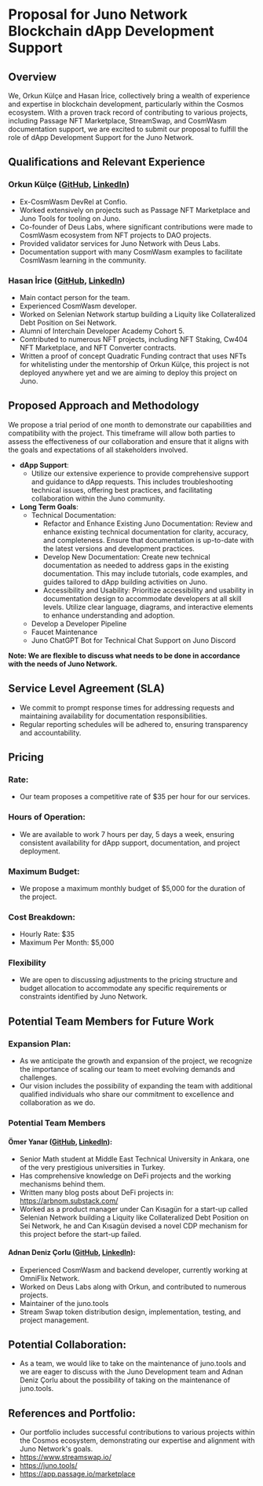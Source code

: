 # Proposal for Juno Network Blockchain dApp Development Support

## Overview

We, Orkun Külçe and Hasan İrice, collectively bring a wealth of experience and expertise in blockchain development, particularly within the Cosmos ecosystem. With a proven track record of contributing to various projects, including Passage NFT Marketplace, StreamSwap, and CosmWasm documentation support, we are excited to submit our proposal to fulfill the role of dApp Development Support for the Juno Network.

## Qualifications and Relevant Experience

### Orkun Külçe ([GitHub](https://github.com/orkunkl/), [LinkedIn](https://www.linkedin.com/in/orkunkl))

- Ex-CosmWasm DevRel at Confio.
- Worked extensively on projects such as Passage NFT Marketplace and Juno Tools for tooling on Juno.
- Co-founder of Deus Labs, where significant contributions were made to CosmWasm ecosystem from NFT projects to DAO projects.
- Provided validator services for Juno Network with Deus Labs.
- Documentation support with many CosmWasm examples to facilitate CosmWasm learning in the community.

### Hasan İrice ([GitHub](https://github.com/iricehasan), [LinkedIn](https://www.linkedin.com/in/iricehasan/))

- Main contact person for the team.
- Experienced CosmWasm developer.
- Worked on Selenian Network startup building a Liquity like Collateralized Debt Position on Sei Network.
- Alumni of Interchain Developer Academy Cohort 5.
- Contributed to numerous NFT projects, including NFT Staking, Cw404 NFT Marketplace, and NFT Converter contracts.
- Written a proof of concept Quadratic Funding contract that uses NFTs for whitelisting under the mentorship of Orkun Külçe, this project is not deployed anywhere yet and we are aiming to deploy this project on Juno.

## Proposed Approach and Methodology

We propose a trial period of one month to demonstrate our capabilities and compatibility with the project. This timeframe will allow both parties to assess the effectiveness of our collaboration and ensure that it aligns with the goals and expectations of all stakeholders involved.

- **dApp Support**:
  - Utilize our extensive experience to provide comprehensive support and guidance to dApp requests. This includes troubleshooting technical issues, offering best practices, and facilitating collaboration within the Juno community.
- **Long Term Goals**:
  - Technical Documentation:
    - Refactor and Enhance Existing Juno Documentation: Review and enhance existing technical documentation for clarity, accuracy, and completeness. Ensure that documentation is up-to-date with the latest versions and development practices.
    - Develop New Documentation: Create new technical documentation as needed to address gaps in the existing documentation. This may include tutorials, code examples, and guides tailored to dApp building activities on Juno.
    - Accessibility and Usability: Prioritize accessibility and usability in documentation design to accommodate developers at all skill levels. Utilize clear language, diagrams, and interactive elements to enhance understanding and adoption.
  - Develop a Developer Pipeline
  - Faucet Maintenance
  - Juno ChatGPT Bot for Technical Chat Support on Juno Discord
 
**Note: We are flexible to discuss what needs to be done in accordance with the needs of Juno Network.**

## Service Level Agreement (SLA)

- We commit to prompt response times for addressing requests and maintaining availability for documentation responsibilities.
- Regular reporting schedules will be adhered to, ensuring transparency and accountability.

## Pricing

### Rate:
- Our team proposes a competitive rate of $35 per hour for our services.

### Hours of Operation:
- We are available to work 7 hours per day, 5 days a week, ensuring consistent availability for dApp support, documentation, and project deployment.

### Maximum Budget:
- We propose a maximum monthly budget of $5,000 for the duration of the project.

### Cost Breakdown:
- Hourly Rate: $35
- Maximum Per Month: $5,000

### Flexibility
- We are open to discussing adjustments to the pricing structure and budget allocation to accommodate any specific requirements or constraints identified by Juno Network.

## Potential Team Members for Future Work

### Expansion Plan:
- As we anticipate the growth and expansion of the project, we recognize the importance of scaling our team to meet evolving demands and challenges.
- Our vision includes the possibility of expanding the team with additional qualified individuals who share our commitment to excellence and collaboration as we do.

### Potential Team Members

#### Ömer Yanar ([GitHub](https://github.com/arbnom), [LinkedIn](https://www.linkedin.com/in/yanaromer/)):
- Senior Math student at Middle East Technical University in Ankara, one of the very prestigious universities in Turkey.
- Has comprehensive knowledge on DeFi projects and the working mechanisms behind them.
- Written many blog posts about DeFi projects in: https://arbnom.substack.com/
- Worked as a product manager under Can Kısagün for a start-up called Selenian Network building a Liquity like Collateralized Debt Position on Sei Network, he and Can Kısagün devised a novel CDP mechanism for this project before the start-up failed.

#### Adnan Deniz Çorlu ([GitHub](https://github.com/Ninjatosba), [LinkedIn](https://www.linkedin.com/in/adnan-deniz-%C3%A7orlu-a491bb252/)):
- Experienced CosmWasm and backend developer, currently working at OmniFlix Network.
- Worked on Deus Labs along with Orkun, and contributed to numerous projects.
- Maintainer of the juno.tools
- Stream Swap token distribution design, implementation, testing, and project
management.

## Potential Collaboration:

- As a team, we would like to take on the maintenance of juno.tools and we are eager to discuss with the Juno Development team and Adnan Deniz Çorlu about the possibility of taking on the maintenance of juno.tools.

## References and Portfolio:

- Our portfolio includes successful contributions to various projects within the Cosmos ecosystem, demonstrating our expertise and alignment with Juno Network's goals.
- https://www.streamswap.io/
- https://juno.tools/
- https://app.passage.io/marketplace











